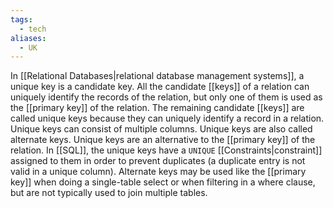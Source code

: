 ```yaml
---
tags:
  - tech
aliases:
  - UK
---
```

In [[Relational Databases|relational database management systems]], a unique key is a candidate key.
All the candidate [[keys]] of a relation can uniquely identify the records of the relation, but only one of them is used as the [[primary key]] of the relation.
The remaining candidate [[keys]] are called unique keys because they can uniquely identify a record in a relation.
Unique keys can consist of multiple columns.
Unique keys are also called alternate keys.
Unique keys are an alternative to the [[primary key]] of the relation.
In [[SQL]], the unique keys have a `UNIQUE` [[Constraints|constraint]] assigned to them in order to prevent duplicates (a duplicate entry is not valid in a unique column).
Alternate keys may be used like the [[primary key]] when doing a single-table select or when filtering in a where clause, but are not typically used to join multiple tables.
